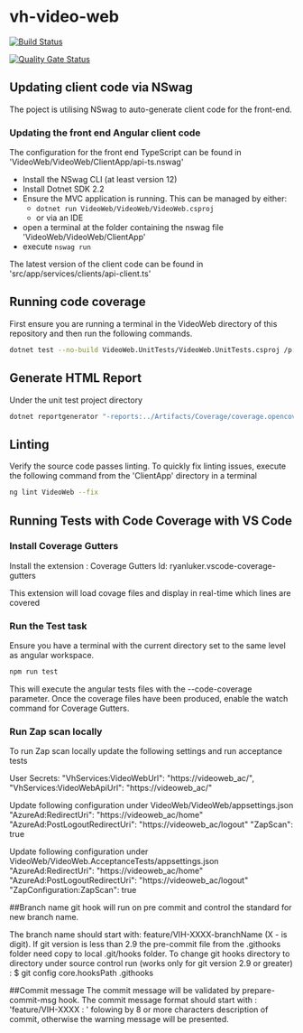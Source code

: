 # vh-video-web

[![Build Status](https://dev.azure.com/hmctsreform/VirtualHearings/_apis/build/status/hmcts.vh-video-web?branchName=master)](https://dev.azure.com/hmctsreform/VirtualHearings/_build/latest?definitionId=120&branchName=master)

[![Quality Gate Status](https://sonarcloud.io/api/project_badges/measure?project=vh-video-web&metric=alert_status)](https://sonarcloud.io/dashboard?id=vh-video-web)

## Updating client code via NSwag

The poject is utilising NSwag to auto-generate client code for the front-end. 

### Updating the front end Angular client code

The configuration for the front end TypeScript can be found in 'VideoWeb/VideoWeb/ClientApp/api-ts.nswag'

* Install the NSwag CLI (at least version 12)
* Install Dotnet SDK 2.2
* Ensure the MVC application is running. This can be managed by either:
  * ```dotnet run VideoWeb/VideoWeb/VideoWeb.csproj```
  * or via an IDE
* open a terminal at the folder containing the nswag file 'VideoWeb/VideoWeb/ClientApp'
* execute ```nswag run```

The latest version of the client code can be found in 'src/app/services/clients/api-client.ts'

## Running code coverage

First ensure you are running a terminal in the VideoWeb directory of this repository and then run the following commands.

``` bash
dotnet test --no-build VideoWeb.UnitTests/VideoWeb.UnitTests.csproj /p:CollectCoverage=true /p:CoverletOutputFormat="\"opencover,cobertura,json,lcov\"" /p:CoverletOutput=../Artifacts/Coverage/ /p:MergeWith='../Artifacts/Coverage/coverage.json' /p:Exclude="\"[VideoWeb]VideoWeb.ConfigureServicesExtensions,[VideoWeb]VideoWeb.Program,[VideoWeb]VideoWeb.Startup,[*]VideoWeb.Common.*,[*]VideoWeb.Extensions.*,[*]VideoWeb.Pages.*,[*]VideoWeb.Swagger.*,[*]VideoWeb.Views.*,[*]VideoWeb.UnitTests.*,[*]VideoWeb.Services.*,[*]Testing.Common.*\""

```

## Generate HTML Report

Under the unit test project directory

``` bash
dotnet reportgenerator "-reports:../Artifacts/Coverage/coverage.opencover.xml" "-targetDir:../Artifacts/Coverage/Report" -reporttypes:HtmlInline_AzurePipelines
```

## Linting

Verify the source code passes linting. To quickly fix linting issues, execute the following command from the 'ClientApp' directory in a terminal

``` bash
ng lint VideoWeb --fix
```

## Running Tests with Code Coverage with VS Code

### Install Coverage Gutters

Install the extension : Coverage Gutters
Id: ryanluker.vscode-coverage-gutters

This extension will load covage files and display in real-time which lines are covered

### Run the Test task

Ensure you have a terminal with the current directory set to the same level as angular workspace.

``` bash
npm run test
```

This will execute the angular tests files with the --code-coverage parameter. Once the coverage files have been produced, enable the watch command for Coverage Gutters.

### Run Zap scan locally

To run Zap scan locally update the following settings and run acceptance tests

User Secrets:
"VhServices:VideoWebUrl": "https://videoweb_ac/",
"VhServices:VideoWebApiUrl": "https://videoweb_ac/"

Update following configuration under VideoWeb/VideoWeb/appsettings.json
"AzureAd:RedirectUri": "https://videoweb_ac/home"
"AzureAd:PostLogoutRedirectUri": "https://videoweb_ac/logout"
"ZapScan": true

Update following configuration under VideoWeb/VideoWeb.AcceptanceTests/appsettings.json
"AzureAd:RedirectUri": "https://videoweb_ac/home"
"AzureAd:PostLogoutRedirectUri": "https://videoweb_ac/logout"
"ZapConfiguration:ZapScan": true

##Branch name git hook will run on pre commit and control the standard for new branch name.

The branch name should start with: feature/VIH-XXXX-branchName  (X - is digit).
If git version is less than 2.9 the pre-commit file from the .githooks folder need copy to local .git/hooks folder.
To change git hooks directory to directory under source control run (works only for git version 2.9 or greater) :
$ git config core.hooksPath .githooks

##Commit message 
The commit message will be validated by prepare-commit-msg hook.
The commit message format should start with : 'feature/VIH-XXXX : ' folowing by 8 or more characters description of commit, otherwise the warning message will be presented.


